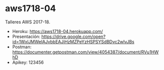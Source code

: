 # aws1718-04
Talleres AWS 2017-18.

* Heroku:       https://aws1718-04.herokuapp.com/
* Presentación: https://drive.google.com/open?id=1WxlJMWeIAJvbbEAJiHzMZPeYzHSPSYSdBDvc2wIvJBs
* Postman:      https://documenter.getpostman.com/view/4054387/document/RVu1HWhD
* Apikey:       123456
